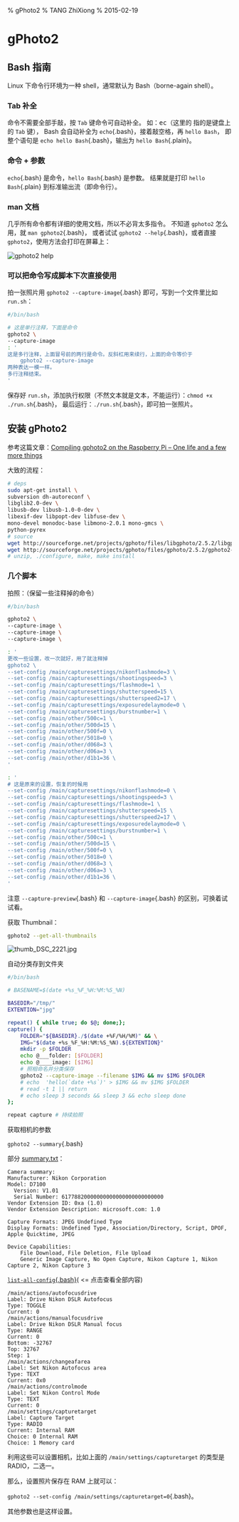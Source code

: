 % gPhoto2
% TANG ZhiXiong
% 2015-02-19


gPhoto2
=======

Bash 指南
---------

Linux 下命令行环境为一种 shell，通常默认为 Bash（borne-again shell）。

### Tab 补全

命令不需要全部手敲，按 `Tab` 键命令可自动补全。
如：<kbd>ec<TAB></kbd>（这里的 <kbd><TAB></kbd> 指的是键盘上的 `Tab` 键），
Bash 会自动补全为 `echo`{.bash}，接着敲空格，再 `hello Bash`，
即整个语句是 `echo hello Bash`{.bash}，输出为 `hello Bash`{.plain}。

### 命令 + 参数

`echo`{.bash} 是命令，`hello Bash`{.bash} 是参数。
结果就是打印 `hello Bash`{.plain} 到标准输出流（即命令行）。

### man 文档

几乎所有命令都有详细的使用文档，所以不必背太多指令。
不知道 `gphoto2` 怎么用，就 `man gphoto2`{.bash}，
或者试试 `gphoto2 --help`{.bash}，或者直接 `gphoto2`，使用方法会打印在屏幕上：

![gphoto2 help]

[gphoto2 help]: http://gnat.qiniudn.com/misc/gphoto2.png

### 可以把命令写成脚本下次直接使用

拍一张照片用 `gphoto2 --capture-image`{.bash} 即可，写到一个文件里比如 `run.sh`：

```bash
#/bin/bash

# 这是单行注释，下面是命令
gphoto2 \
--capture-image
: '
这是多行注释，上面冒号前的两行是命令。反斜杠用来续行，上面的命令等价于
    gphoto2 --capture-image
两种表达一模一样。
多行注释结束。
'
```

保存好 `run.sh`，添加执行权限（不然文本就是文本，不能运行）：`chmod +x ./run.sh`{.bash}，
最后运行：`./run.sh`{.bash}，即可拍一张照片。

安装 gPhoto2
------------

参考这篇文章：[Compiling gphoto2 on the Raspberry Pi – One life and a few more things](http://www.yannock.be/computer/compiling-gphoto2-on-the-raspberry-pi)

大致的流程：

```bash
# deps
sudo apt-get install \
subversion dh-autoreconf \
libglib2.0-dev \
libusb-dev libusb-1.0-0-dev \
libexif-dev libpopt-dev libfuse-dev \
mono-devel monodoc-base libmono-2.0.1 mono-gmcs \
python-pyrex
# source
wget http://sourceforge.net/projects/gphoto/files/libgphoto/2.5.2/libgphoto2-2.5.2.tar.gz
wget http://sourceforge.net/projects/gphoto/files/gphoto/2.5.2/gphoto2-2.5.2.tar.gz
# unzip, ./configure, make, make install
```

### 几个脚本

拍照：（保留一些注释掉的命令）

```bash
#/bin/bash

gphoto2 \
--capture-image \
--capture-image \
--capture-image \

: '
更改一些设置，改一次就好，用了就注释掉
gphoto2 \
--set-config /main/capturesettings/nikonflashmode=3 \
--set-config /main/capturesettings/shootingspeed=3 \
--set-config /main/capturesettings/flashmode=1 \
--set-config /main/capturesettings/shutterspeed=15 \
--set-config /main/capturesettings/shutterspeed2=17 \
--set-config /main/capturesettings/exposuredelaymode=0 \
--set-config /main/capturesettings/burstnumber=1 \
--set-config /main/other/500c=1 \
--set-config /main/other/500d=15 \
--set-config /main/other/500f=0 \
--set-config /main/other/5018=0 \
--set-config /main/other/d068=3 \
--set-config /main/other/d06a=3 \
--set-config /main/other/d1b1=36 \
'

: '
# 这是原来的设置，恢复的时候用
--set-config /main/capturesettings/nikonflashmode=0 \
--set-config /main/capturesettings/shootingspeed=3 \
--set-config /main/capturesettings/flashmode=1 \
--set-config /main/capturesettings/shutterspeed=15 \
--set-config /main/capturesettings/shutterspeed2=17 \
--set-config /main/capturesettings/exposuredelaymode=0 \
--set-config /main/capturesettings/burstnumber=1 \
--set-config /main/other/500c=1 \
--set-config /main/other/500d=15 \
--set-config /main/other/500f=0 \
--set-config /main/other/5018=0 \
--set-config /main/other/d068=3 \
--set-config /main/other/d06a=3 \
--set-config /main/other/d1b1=36 \
'
```

注意 `--capture-preview`{.bash} 和 `--capture-image`{.bash} 的区别，可换着试试看。

获取 Thumbnail：

```bash
gphoto2 --get-all-thumbnails
```

![thumb_DSC_2221.jpg]

[thumb_DSC_2221.jpg]: http://gnat.qiniudn.com/misc/thumb1.jpg

自动分类存到文件夹

```bash
#/bin/bash

# BASENAME=$(date +%s_%F_%H:%M:%S_%N)

BASEDIR="/tmp/"
EXTENTION="jpg"

repeat() { while true; do $@; done;};
capture() {
    FOLDER="${BASEDIR}./$(date +%F/%H/%M)" && \
    IMG="$(date +%s_%F_%H:%M:%S_%N).${EXTENTION}"
    mkdir -p $FOLDER
    echo @___folder: [$FOLDER]
    echo @____image: [$IMG]
    # 照相命名并分类保存
    gphoto2 --capture-image --filename $IMG && mv $IMG $FOLDER
    # echo  'hello(`date +%s`)' > $IMG && mv $IMG $FOLDER
    # read -t 1 || return
    # echo sleep 3 seconds && sleep 3 && echo sleep done
};

repeat capture # 持续拍照
```

获取相机的参数

`gphoto2 --summary`{.bash}

部分 [summary.txt]：

```plain
Camera summary:
Manufacturer: Nikon Corporation
Model: D7100
  Version: V1.01
  Serial Number: 61778820000000000000000000000000
Vendor Extension ID: 0xa (1.0)
Vendor Extension Description: microsoft.com: 1.0

Capture Formats: JPEG Undefined Type
Display Formats: Undefined Type, Association/Directory, Script, DPOF, Apple Quicktime, JPEG

Device Capabilities:
	File Download, File Deletion, File Upload
	Generic Image Capture, No Open Capture, Nikon Capture 1, Nikon Capture 2, Nikon Capture 3 
```

[`list-all-config`{.bash}][list-all-config.txt](  <= 点击查看全部内容)

```plain
/main/actions/autofocusdrive
Label: Drive Nikon DSLR Autofocus
Type: TOGGLE
Current: 0
/main/actions/manualfocusdrive
Label: Drive Nikon DSLR Manual focus
Type: RANGE
Current: 0
Bottom: -32767
Top: 32767
Step: 1
/main/actions/changeafarea
Label: Set Nikon Autofocus area
Type: TEXT
Current: 0x0
/main/actions/controlmode
Label: Set Nikon Control Mode
Type: TEXT
Current: 0
/main/settings/capturetarget
Label: Capture Target
Type: RADIO
Current: Internal RAM
Choice: 0 Internal RAM
Choice: 1 Memory card
```

利用这些可以设置相机，比如上面的 `/main/settings/capturetarget` 的类型是 RADIO，二选一。

那么，设置照片保存在 RAM 上就可以：

`gphoto2 --set-config /main/settings/capturetarget=0`{.bash}。

其他参数也是这样设置。

[summary.txt]: http://gnat.qiniudn.com/tmp/gphoto2/summary.txt

[list-all-config.txt]: http://gnat.qiniudn.com/tmp/gphoto2/list-all-config.txt